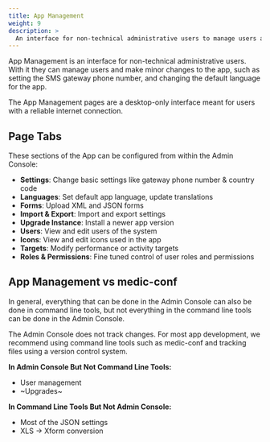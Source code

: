 ```yaml
---
title: App Management
weight: 9
description: >
  An interface for non-technical administrative users to manage users and settings
---
```


App Management is an interface for non-technical administrative users. With it they can manage users and make minor changes to the app, such as setting the SMS gateway phone number, and changing the default language for the app.

The App Management pages are a desktop-only interface meant for users with a reliable internet connection.

## Page Tabs

These sections of the App can be configured from within the Admin Console:

- **Settings**: Change basic settings like gateway phone number & country code
- **Languages**: Set default app language, update translations
- **Forms**: Upload XML and JSON forms
- **Import & Export**: Import and export settings
- **Upgrade Instance**: Install a newer app version
- **Users**: View and edit users of the system
- **Icons**: View and edit icons used in the app
- **Targets**: Modify performance or activity targets
- **Roles & Permissions**: Fine tuned control of user roles and permissions

## App Management vs medic-conf

In general, everything that can be done in the Admin Console can also be done in command line tools, but not everything in the command line tools can be done in the Admin Console. 

The Admin Console does not track changes. For most app development, we recommend using command line tools such as medic-conf and tracking files using a version control system.

**In Admin Console But Not Command Line Tools:**
- User management
- ~Upgrades~

**In Command Line Tools But Not Admin Console:**
- Most of the JSON settings
- XLS → Xform conversion
